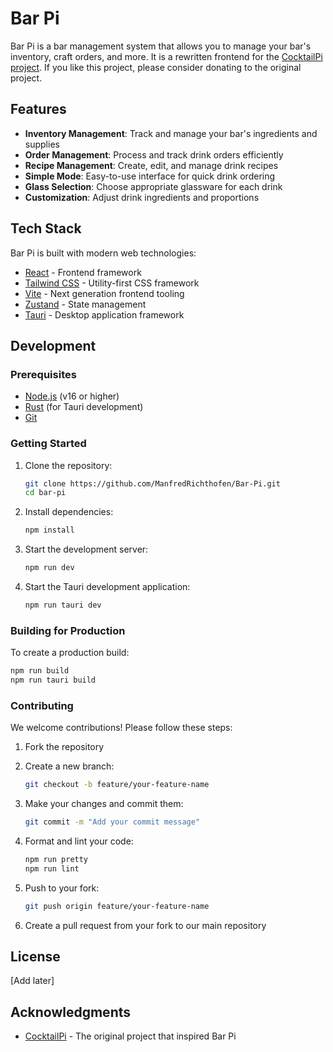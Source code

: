 # Bar Pi

Bar Pi is a bar management system that allows you to manage your bar's inventory, craft orders, and more. It is a rewritten frontend for the [CocktailPi project](https://github.com/alex9849/CocktailPi/). If you like this project, please consider donating to the original project.

## Features

- **Inventory Management**: Track and manage your bar's ingredients and supplies
- **Order Management**: Process and track drink orders efficiently
- **Recipe Management**: Create, edit, and manage drink recipes
- **Simple Mode**: Easy-to-use interface for quick drink ordering
- **Glass Selection**: Choose appropriate glassware for each drink
- **Customization**: Adjust drink ingredients and proportions

## Tech Stack

Bar Pi is built with modern web technologies:

- [React](https://reactjs.org/) - Frontend framework
- [Tailwind CSS](https://tailwindcss.com/) - Utility-first CSS framework
- [Vite](https://vitejs.dev/) - Next generation frontend tooling
- [Zustand](https://github.com/pmndrs/zustand) - State management
- [Tauri](https://tauri.app/) - Desktop application framework

## Development

### Prerequisites

- [Node.js](https://nodejs.org/) (v16 or higher)
- [Rust](https://www.rust-lang.org/) (for Tauri development)
- [Git](https://git-scm.com/)

### Getting Started

1. Clone the repository:

   ```bash
   git clone https://github.com/ManfredRichthofen/Bar-Pi.git
   cd bar-pi
   ```

2. Install dependencies:

   ```bash
   npm install
   ```

3. Start the development server:

   ```bash
   npm run dev
   ```

4. Start the Tauri development application:
   ```bash
   npm run tauri dev
   ```

### Building for Production

To create a production build:

```bash
npm run build
npm run tauri build
```

### Contributing

We welcome contributions! Please follow these steps:

1. Fork the repository

2. Create a new branch:

   ```bash
   git checkout -b feature/your-feature-name
   ```

3. Make your changes and commit them:

   ```bash
   git commit -m "Add your commit message"
   ```

4. Format and lint your code:

   ```bash
   npm run pretty
   npm run lint
   ```

5. Push to your fork:

   ```bash
   git push origin feature/your-feature-name
   ```

6. Create a pull request from your fork to our main repository

## License

[Add later]

## Acknowledgments

- [CocktailPi](https://github.com/alex9849/CocktailPi/) - The original project that inspired Bar Pi
